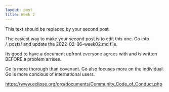 ```yaml
---
layout: post
title: Week 2
---
```



This text should be replaced by your second post.

The easiest way to make your second post is to edit this one.
Go into /_posts/ and update the 2022-02-06-week02.md file.


Its good to have a document upfront everyone agrees with and is written BEFORE a problem arrises.

Go is more thorough than covenant. Go also focuses more on the individual.
Go is more concious of international users.


https://www.eclipse.org/org/documents/Community_Code_of_Conduct.php